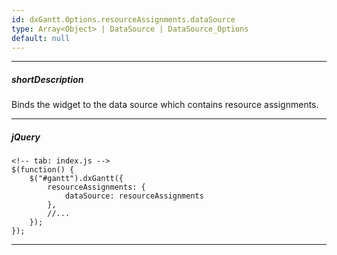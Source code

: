 ```yaml
---
id: dxGantt.Options.resourceAssignments.dataSource
type: Array<Object> | DataSource | DataSource_Options
default: null
---
```

---
##### shortDescription
Binds the widget to the data source which contains resource assignments.

---

##### jQuery

    <!-- tab: index.js -->
    $(function() {
        $("#gantt").dxGantt({
            resourceAssignments: {
                dataSource: resourceAssignments
            },
            //...
        });
    });

---